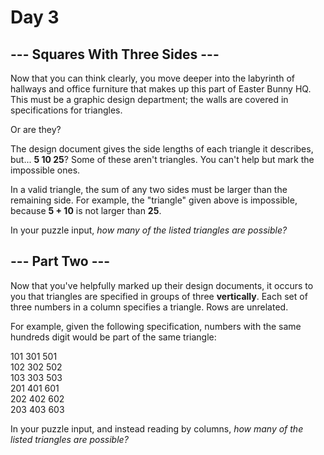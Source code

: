 # Day 3

## --- Squares With Three Sides ---

Now that you can think clearly, you move deeper into the labyrinth of hallways and office furniture that makes up this part of Easter Bunny HQ. This must be a graphic design department; the walls are covered in specifications for triangles.

Or are they?

The design document gives the side lengths of each triangle it describes, but... **5 10 25**? Some of these aren't triangles. You can't help but mark the impossible ones.

In a valid triangle, the sum of any two sides must be larger than the remaining side. For example, the "triangle" given above is impossible, because **5 + 10** is not larger than **25**.

In your puzzle input, *how many of the listed triangles are possible?*

## --- Part Two ---

Now that you've helpfully marked up their design documents, it occurs to you that triangles are specified in groups of three **vertically**. Each set of three numbers in a column specifies a triangle. Rows are unrelated.

For example, given the following specification, numbers with the same hundreds digit would be part of the same triangle:

101 301 501   
102 302 502    
103 303 503    
201 401 601   
202 402 602  
203 403 603  

In your puzzle input, and instead reading by columns, *how many of the listed triangles are possible?*

